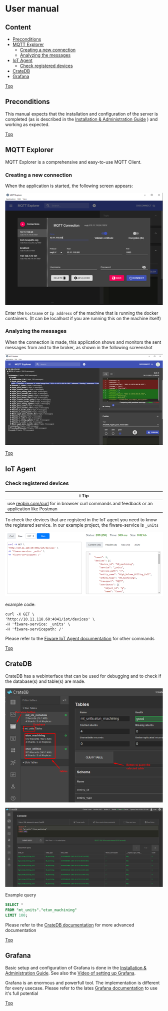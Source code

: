 # User manual

## Content

- [Preconditions](#preconditions)
- [MQTT Explorer](#mqtt-explorer)
  - [Creating a new connection](#creating-a-new-connection)
  - [Analyzing the messages](#analyzing-the-messages)
- [IoT Agent](#iot-agent)
  - [Check registered devices](#Check-registered-devices)
- [CrateDB](cratedb)
- [Grafana](#grafana)

[Top](#top)

## Preconditions

This manual expects that the installation and configuration of the server is completed (as is described in the [Installation & Administration Guide](installationguide.md) ) and working as expected.

[Top](#top)

## MQTT Explorer

MQTT Explorer is a comprehensive and easy-to-use MQTT Client.

### Creating a new connection

When the application is started, the following screen appears:

![Add new dashboard](../images/MQTT_Explorer_connections.png)

Enter the ```hostname``` or ```Ip address``` of the machine that is running the docker containers. (It can be localhost if you are running this on the machine itself)

### Analyzing the messages

When the connection is made, this application shows and monitors the sent messages from and to the broker, as shown in the following screenshot

![Add new dashboard](../images/MQTT_Explorer_messages_v2.png)

[Top](#top)

## IoT Agent

### Check registered devices

| :information_source: Tip                                                               |
|----------------------------------------------------------------------------------------|
|use [reqbin.com/curl](https://reqbin.com/curl) for in browser curl commands and feedback or an application like Postman|

To check the devices that are registerd in the IoT agent you need to know the registered service. In our example project, the fiware-service is ```_units```

![check registered devices](../images/reqbin_com_curl.png)

example code:

```curl
curl -X GET \
'http://10.11.118.60:4041/iot/devices' \
-H 'fiware-service: _units' \
-H 'fiware-servicepath: /'
```

Please refer to the [Fiware IoT Agent documentation](https://github.com/FIWARE/tutorials.IoT-Agent) for other commands

[Top](#top)

## CrateDB

CrateDB has a webinterface that can be used for debugging and to check if the database(s) and table(s) are made.

![check registered devices](../images/cratedb_tables.png)

![check registered devices](../images/cratedb_query.png)

Example query

```sql
SELECT *
FROM "mt_units"."etun_machining"
LIMIT 100;
```

Please refer to the [CrateDB documentation](https://crate.io/docs/) for more advanced documentation

[Top](#top)

## Grafana

Basic setup and configuration of Grafana is done in the [Installation & Administration Guide](installationguide.md).
See also the [Video of setting up Grafana].

Grafana is an enormous and powerfull tool. The implementation is different for every usecase. Please refer to the lates [Grafana documentation](https://grafana.com/docs/grafana/latest/) to use it's full potential

[Top](#top)

[Video of setting up Grafana]: https://github.com/demkoen/DIH2-Phase3/blob/feature/step-by-step-tutorial/demos/Creating_Grafana_dashboard.mkv "Video of setting up Grafana"
